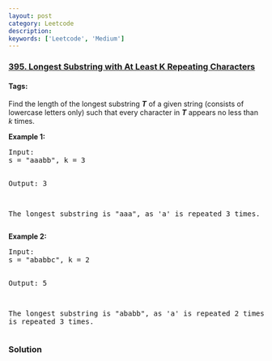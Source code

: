 ```yaml
---
layout: post
category: Leetcode
description: 
keywords: ['Leetcode', 'Medium']
---
```

### [395. Longest Substring with At Least K Repeating Characters](https://leetcode.com/problems/longest-substring-with-at-least-k-repeating-characters)

#### Tags: 

<div class="content__u3I1 question-content__JfgR"><div><p>
Find the length of the longest substring <b><i>T</i></b> of a given string (consists of lowercase letters only) such that every character in <b><i>T</i></b> appears no less than <i>k</i> times.
</p>
<p><b>Example 1:</b>
</p><pre>Input:
s = "aaabb", k = 3

Output:
3

The longest substring is "aaa", as 'a' is repeated 3 times.
</pre>
<p></p>
<p><b>Example 2:</b>
</p><pre>Input:
s = "ababbc", k = 2

Output:
5

The longest substring is "ababb", as 'a' is repeated 2 times and 'b' is repeated 3 times.
</pre>
<p></p></div></div>

### Solution
